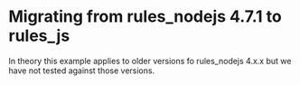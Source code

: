 # Migrating from rules_nodejs 4.7.1 to rules_js

In theory this example applies to older versions fo rules_nodejs 4.x.x but we
have not tested against those versions.

